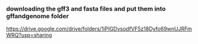 ### downloading the gff3 and fasta files and put them into gffandgenome folder
https://drive.google.com/drive/folders/1iPIGDvsodfVF5z18Dyfo69wnUJRFmWRQ?usp=sharing
